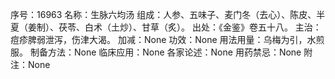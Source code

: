 序号：16963
名称：生脉六均汤
组成：人参、五味子、麦门冬（去心）、陈皮、半夏（姜制）、茯苓、白术（土炒）、甘草（炙）。
出处：《金鉴》卷五十八。
主治：痘疹脾弱泄泻，伤津大渴。
加减：None
功效：None
用法用量：乌梅为引，水煎服。
制备方法：None
临床应用：None
各家论述：None
用药禁忌：None
附注：None
